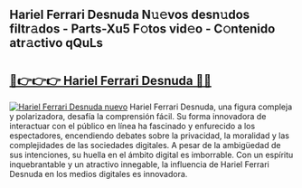 ## Hariel Ferrari Desnuda N𝚞𝚎vos desn𝚞dos filtr𝚊dos - Parts-Xu5 F𝚘tos vid𝚎o - C𝚘ntenido atr𝚊ctivo qQuLs

# <h2><a href="http://mbauv1.tromn.icu/?c=Hariel+Ferrari+Desnuda">🔗👉👉👉 Hariel Ferrari Desnuda 🔗🔗</a></h2>

[![Hariel Ferrari Desnuda nuevo](https://i.imgur.com/pEAQMta.gif)](http://mbauv1.tromn.icu/?c=Hariel+Ferrari+Desnuda)
Hariel Ferrari Desnuda, una figura compleja y polarizadora, desafía la comprensión fácil. Su forma innovadora de interactuar con el público en línea ha fascinado y enfurecido a los espectadores, encendiendo debates sobre la privacidad, la moralidad y las complejidades de las sociedades digitales. A pesar de la ambigüedad de sus intenciones, su huella en el ámbito digital es imborrable. Con un espíritu inquebrantable y un atractivo innegable, la influencia de Hariel Ferrari Desnuda en los medios digitales es innovadora.
